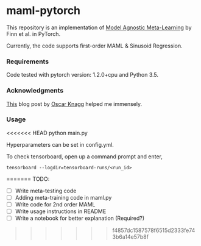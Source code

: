 # maml-pytorch

This repository is an implementation of [Model Agnostic Meta-Learning](https://arxiv.org/abs/1703.03400) by Finn et al. in PyTorch.

Currently, the code supports first-order MAML & Sinusoid Regression.

### Requirements

Code tested with pytorch version: 1.2.0+cpu and Python 3.5.

### Acknowledgments

[This](https://towardsdatascience.com/advances-in-few-shot-learning-reproducing-results-in-pytorch-aba70dee541d) blog post by [Oscar Knagg](https://github.com/oscarknagg) helped me immensely.

### Usage

<<<<<<< HEAD
	python main.py

Hyperparameters can be set in config.yml.

To check tensorboard, open up a command prompt and enter,
	
	tensorboard --logdir=tensorboard-runs/<run_id>
=======
TODO:
- [ ] Write meta-testing code
- [ ] Adding meta-training code in maml.py
- [ ] Write code for 2nd order MAML
- [ ] Write usage instructions in README
- [ ] Write a notebook for better explanation (Required?)
>>>>>>> f4857dc1587578f6515d2333fe743b6a14e57b8f
